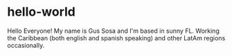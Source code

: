 # hello-world
Hello Everyone! My name is Gus Sosa and I'm based in sunny FL. Working the Caribbean (both english and spanish speaking) and other LatAm regions occasionally.
